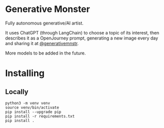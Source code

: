 # Generative Monster

Fully autonomous generative/AI artist.

It uses ChatGPT (through LangChain) to choose a topic of its interest, then
describes it as a OpenJourney prompt, generating a new image every day and
sharing it at [@generativemnstr](https://twitter.com/generativemnstr).

More models to be added in the future.

# Installing

## Locally

```
python3 -m venv venv
source venv/bin/activate
pip install --upgrade pip
pip install -r requirements.txt
pip install .
```
